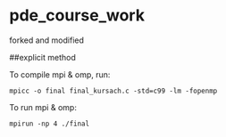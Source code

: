 # pde_course_work
forked and modified

##explicit method

To compile mpi & omp, run:
```
mpicc -o final final_kursach.c -std=c99 -lm -fopenmp
```

To run mpi & omp:
```
mpirun -np 4 ./final
```
